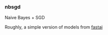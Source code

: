 ### nbsgd

Naive Bayes + SGD

Roughly, a simple version of models from [fastai](https://github.com/fastai/fastai)
